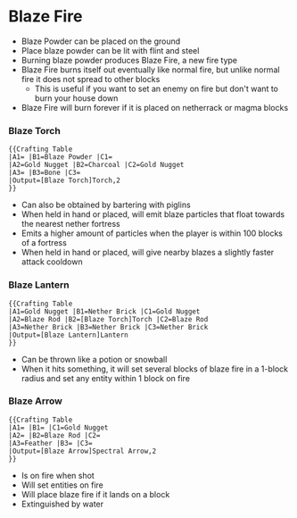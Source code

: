 # Blaze Fire

- Blaze Powder can be placed on the ground
- Place blaze powder can be lit with flint and steel
- Burning blaze powder produces Blaze Fire, a new fire type
- Blaze Fire burns itself out eventually like normal fire, but unlike normal fire it does not spread to other blocks
    - This is useful if you want to set an enemy on fire but don't want to burn your house down
- Blaze Fire will burn forever if it is placed on netherrack or magma blocks

### Blaze Torch

    {{Crafting Table
    |A1= |B1=Blaze Powder |C1=
    |A2=Gold Nugget |B2=Charcoal |C2=Gold Nugget
    |A3= |B3=Bone |C3=
    |Output=[Blaze Torch]Torch,2
    }}

- Can also be obtained by bartering with piglins
- When held in hand or placed, will emit blaze particles that float towards the nearest nether fortress
- Emits a higher amount of particles when the player is within 100 blocks of a fortress
- When held in hand or placed, will give nearby blazes a slightly faster attack cooldown

### Blaze Lantern

    {{Crafting Table
    |A1=Gold Nugget |B1=Nether Brick |C1=Gold Nugget
    |A2=Blaze Rod |B2=[Blaze Torch]Torch |C2=Blaze Rod
    |A3=Nether Brick |B3=Nether Brick |C3=Nether Brick
    |Output=[Blaze Lantern]Lantern
    }}

- Can be thrown like a potion or snowball
- When it hits something, it will set several blocks of blaze fire in a 1-block radius and set any entity within 1 block on fire

### Blaze Arrow

    {{Crafting Table
    |A1= |B1= |C1=Gold Nugget
    |A2= |B2=Blaze Rod |C2=
    |A3=Feather |B3= |C3=
    |Output=[Blaze Arrow]Spectral Arrow,2
    }}

- Is on fire when shot
- Will set entities on fire
- Will place blaze fire if it lands on a block
- Extinguished by water